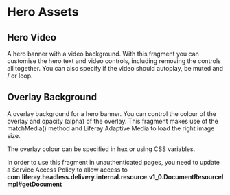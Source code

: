 # Hero Assets

## Hero Video

A hero banner with a video background. With this fragment you can customise the hero text and video controls, including removing the controls all together. You can also specify if the video should autoplay, be muted and / or loop.

## Overlay Background

A overlay background for a hero banner. You can control the colour of the overlay and opacity (alpha) of the overlay. This fragment makes use of the matchMedia() method and Liferay Adaptive Media to load the right image size.

The overlay colour can be specified in hex or using CSS variables.

In order to use this fragment in unauthenticated pages, you need to update a Service Access Policy to allow access to __com.liferay.headless.delivery.internal.resource.v1_0.DocumentResourceImpl#getDocument__